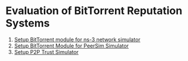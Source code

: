 # Evaluation of BitTorrent Reputation Systems
1. [Setup BitTorrent module for ns-3 network simulator](https://github.com/baselfawal/EvalBitTorrentRepSystems/wiki/Setup-BitTorrent-module-for-ns-3-network-simulator)
1. [Setup BitTorrent Module for PeerSim Simulator](https://github.com/baselfawal/EvalBitTorrentRepSystems/wiki/Setup-BitTorrent-Module-for-PeerSim-Simulator)
1. [Setup P2P Trust Simulator](https://github.com/baselfawal/EvalBitTorrentRepSystems/wiki/Setup-P2P-Trust-Simulator)
